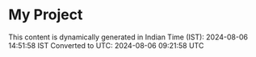 # My Project

This content is dynamically generated in Indian Time (IST): 2024-08-06 14:51:58 IST
Converted to UTC: 2024-08-06 09:21:58 UTC
